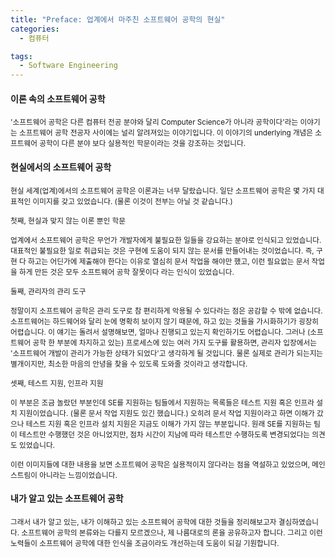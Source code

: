 ```yaml
---
title: "Preface: 업계에서 마주친 소프트웨어 공학의 현실"
categories:
  - 컴퓨터

tags:
  - Software Engineering
---
```


<h4>이론 속의 소프트웨어 공학</h4>

<small>'소프트웨어 공학은 다른 컴퓨터 전공 분야와 달리 Computer Science가 아니라 공학이다'라는 이야기는 소프트웨어 공학 전공자 사이에는 널리 알려져있는 이야기입니다. 
이 이야기의 underlying 개념은 소프트웨어 공학이 다른 분야 보다 실용적인 학문이라는 것을 강조하는 것입니다.</small>

<h4>현실에서의 소프트웨어 공학</h4>

<small>현실 세계(업계)에서의 소프트웨어 공학은 이론과는 너무 달랐습니다. 
일단 소프트웨어 공학은 몇 가지 대표적인 이미지를 갖고 있었습니다. (물론 이것이 전부는 아닐 것 같습니다.)</small>

<small>첫째, 현실과 맞지 않는 이론 뿐인 학문</small>

<small>업계에서 소프트웨어 공학은 무언가 개발자에게 불필요한 일들을 강요하는 분야로 인식되고 있었습니다.
대표적인 불필요한 일로 취급되는 것은 구현에 도움이 되지 않는 문서를 만들어내는 것이었습니다.
즉, 구현 다 하고는 어딘가에 제출해야 한다는 이유로 열심히 문서 작업을 해야만 했고, 이런 필요없는 문서 작업을 하게 만든 것은 모두 소프트웨어 공학 잘못이다 라는 인식이 있었습니다.</small>

<small>둘째, 관리자의 관리 도구</small>

<small>정말이지 소프트웨어 공학은 관리 도구로 참 편리하게 악용될 수 있다라는 점은 공감할 수 밖에 없습니다. 
소프트웨어는 하드웨어와 달리 눈에 명확히 보이지 않기 때문에, 하고 있는 것들을 가시화하기가 굉장히 어렵습니다.
이 얘기는 돌려서 설명해보면, 얼마나 진행되고 있는지 확인하기도 어렵습니다.
그러나 (소프트웨어 공학 한 부분에 차지하고 있는) 프로세스에 있는 여러 가지 도구를 활용하면, 
관리자 입장에서는 '소프트웨어 개발이 관리가 가능한 상태가 되었다'고 생각하게 될 것입니다. 
물론 실제로 관리가 되는지는 별개이지만, 최소한 마음의 안녕을 찾을 수 있도록 도와줄 것이라고 생각합니다.</small>

<small>셋째, 테스트 지원, 인프라 지원</small>

<small>이 부분은 조금 놀랐던 부분인데 SE를 지원하는 팀들에서 지원하는 목록들은 테스트 지원 혹은 인프라 설치 지원이었습니다.
(물론 문서 작업 지원도 있긴 했습니다.) 오히려 문서 작업 지원이라고 하면 이해가 갔으나 테스트 지원 혹은 인프라 설치 지원은 지금도 이해가 가지 않는 부분입니다.
원래 SE를 지원하는 팀이 테스트만 수행했던 것은 아니었지만, 점차 시간이 지남에 따라 테스트만 수행하도록 변경되었다는 의견도 있었습니다.</small>

<small>이런 이미지들에 대한 내용을 보면 소프트웨어 공학은 실용적이지 않다라는 점을 역설하고 있었으며, 메인 스트림이 아니라는 느낌이었습니다.</small>

<h4>내가 알고 있는 소프트웨어 공학</h4>

<small>그래서 내가 알고 있는, 내가 이해하고 있는 소프트웨어 공학에 대한 것들을 정리해보고자 결심하였습니다.
소프트웨어 공학의 본류와는 다를지 모르겠으나, 제 나름대로의 론을 공유하고자 합니다. 
그리고 이런 노력들이 소프트웨어 공학에 대한 인식을 조금이라도 개선하는데 도움이 되길 기원합니다. </small>